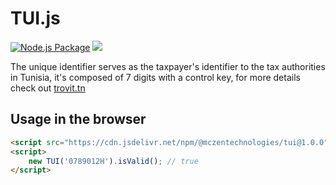 # TUI.js
[![Node.js Package](https://github.com/McZen-Technologies/TUI/actions/workflows/release-package.yml/badge.svg)](https://github.com/McZen-Technologies/TUI/actions/workflows/release-package.yml) [![](https://data.jsdelivr.com/v1/package/npm/@mczentechnologies/tui/badge)](https://www.jsdelivr.com/package/npm/@mczentechnologies/tui)

The unique identifier serves as the taxpayer's identifier to the tax authorities in Tunisia, it's composed of 7 digits with a control key, for more details check out [trovit.tn](https://trovit.tn)
## Usage in the browser
```html
<script src="https://cdn.jsdelivr.net/npm/@mczentechnologies/tui@1.0.0"></script>
<script>
    new TUI('0789012H').isValid(); // true
</script>
```
